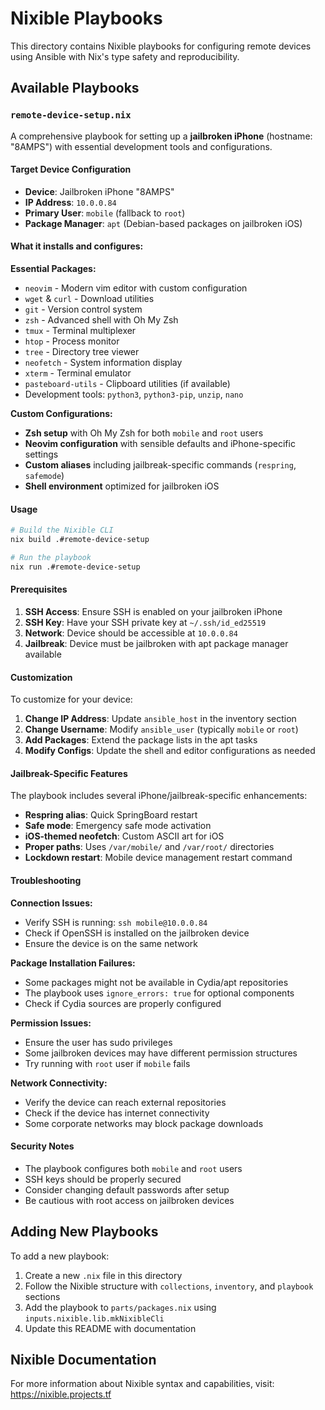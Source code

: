 # Nixible Playbooks

This directory contains Nixible playbooks for configuring remote devices using Ansible with Nix's type safety and reproducibility.

## Available Playbooks

### `remote-device-setup.nix`

A comprehensive playbook for setting up a **jailbroken iPhone** (hostname: "8AMPS") with essential development tools and configurations.

#### Target Device Configuration

- **Device**: Jailbroken iPhone "8AMPS"
- **IP Address**: `10.0.0.84`
- **Primary User**: `mobile` (fallback to `root`)
- **Package Manager**: `apt` (Debian-based packages on jailbroken iOS)

#### What it installs and configures:

**Essential Packages:**

- `neovim` - Modern vim editor with custom configuration
- `wget` & `curl` - Download utilities
- `git` - Version control system
- `zsh` - Advanced shell with Oh My Zsh
- `tmux` - Terminal multiplexer
- `htop` - Process monitor
- `tree` - Directory tree viewer
- `neofetch` - System information display
- `xterm` - Terminal emulator
- `pasteboard-utils` - Clipboard utilities (if available)
- Development tools: `python3`, `python3-pip`, `unzip`, `nano`

**Custom Configurations:**

- **Zsh setup** with Oh My Zsh for both `mobile` and `root` users
- **Neovim configuration** with sensible defaults and iPhone-specific settings
- **Custom aliases** including jailbreak-specific commands (`respring`, `safemode`)
- **Shell environment** optimized for jailbroken iOS

#### Usage

```bash
# Build the Nixible CLI
nix build .#remote-device-setup

# Run the playbook
nix run .#remote-device-setup
```

#### Prerequisites

1. **SSH Access**: Ensure SSH is enabled on your jailbroken iPhone
1. **SSH Key**: Have your SSH private key at `~/.ssh/id_ed25519`
1. **Network**: Device should be accessible at `10.0.0.84`
1. **Jailbreak**: Device must be jailbroken with apt package manager available

#### Customization

To customize for your device:

1. **Change IP Address**: Update `ansible_host` in the inventory section
1. **Change Username**: Modify `ansible_user` (typically `mobile` or `root`)
1. **Add Packages**: Extend the package lists in the apt tasks
1. **Modify Configs**: Update the shell and editor configurations as needed

#### Jailbreak-Specific Features

The playbook includes several iPhone/jailbreak-specific enhancements:

- **Respring alias**: Quick SpringBoard restart
- **Safe mode**: Emergency safe mode activation
- **iOS-themed neofetch**: Custom ASCII art for iOS
- **Proper paths**: Uses `/var/mobile/` and `/var/root/` directories
- **Lockdown restart**: Mobile device management restart command

#### Troubleshooting

**Connection Issues:**

- Verify SSH is running: `ssh mobile@10.0.0.84`
- Check if OpenSSH is installed on the jailbroken device
- Ensure the device is on the same network

**Package Installation Failures:**

- Some packages might not be available in Cydia/apt repositories
- The playbook uses `ignore_errors: true` for optional components
- Check if Cydia sources are properly configured

**Permission Issues:**

- Ensure the user has sudo privileges
- Some jailbroken devices may have different permission structures
- Try running with `root` user if `mobile` fails

**Network Connectivity:**

- Verify the device can reach external repositories
- Check if the device has internet connectivity
- Some corporate networks may block package downloads

#### Security Notes

- The playbook configures both `mobile` and `root` users
- SSH keys should be properly secured
- Consider changing default passwords after setup
- Be cautious with root access on jailbroken devices

## Adding New Playbooks

To add a new playbook:

1. Create a new `.nix` file in this directory
1. Follow the Nixible structure with `collections`, `inventory`, and `playbook` sections
1. Add the playbook to `parts/packages.nix` using `inputs.nixible.lib.mkNixibleCli`
1. Update this README with documentation

## Nixible Documentation

For more information about Nixible syntax and capabilities, visit: https://nixible.projects.tf
